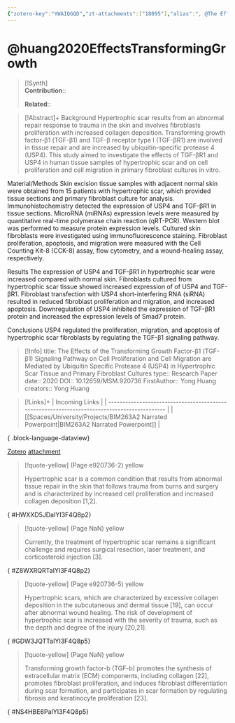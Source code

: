 ```yaml
---
{"zotero-key":"YWAIQGQD","zt-attachments":["18095"],"alias":", @The Effects of the Transforming Growth Factor-β1 (TGF-β1) Signaling Pathway on Cell Proliferation and Cell Migration are Mediated by Ubiquitin Specific Protease 4 (USP4) in Hypertrophic Scar Tissue and Primary Fibroblast Cultures","keywords":[],"FirstAuthor":"[[ Yong Huang]]","tags":["source/researchpaper"],"dg-publish":true,"permalink":"/sources/research-papers/huang2020-effects-transforming-growth/","dgPassFrontmatter":true}
---
```


# @huang2020EffectsTransformingGrowth

>[!Synth]  
>**Contribution**::  
>  
>**Related**:: 
>  

> [!Abstract]+
> Background
Hypertrophic scar results from an abnormal repair response to trauma in the skin and involves fibroblasts proliferation with increased collagen deposition. Transforming growth factor-β1 (TGF-β1) and TGF-β receptor type I (TGF-βR1) are involved in tissue repair and are increased by ubiquitin-specific protease 4 (USP4). This study aimed to investigate the effects of TGF-βR1 and USP4 in human tissue samples of hypertrophic scar and on cell proliferation and cell migration in primary fibroblast cultures in vitro.

Material/Methods
Skin excision tissue samples with adjacent normal skin were obtained from 15 patients with hypertrophic scar, which provided tissue sections and primary fibroblast culture for analysis. Immunohistochemistry detected the expression of USP4 and TGF-βR1 in tissue sections. MicroRNA (miRNAs) expression levels were measured by quantitative real-time polymerase chain reaction (qRT-PCR). Western blot was performed to measure protein expression levels. Cultured skin fibroblasts were investigated using immunofluorescence staining. Fibroblast proliferation, apoptosis, and migration were measured with the Cell Counting Kit-8 (CCK-8) assay, flow cytometry, and a wound-healing assay, respectively.

Results
The expression of USP4 and TGF-βR1 in hypertrophic scar were increased compared with normal skin. Fibroblasts cultured from hypertrophic scar tissue showed increased expression of of USP4 and TGF-βR1. Fibroblast transfection with USP4 short-interfering RNA (siRNA) resulted in reduced fibroblast proliferation and migration, and increased apoptosis. Downregulation of USP4 inhibited the expression of TGF-βR1 protein and increased the expression levels of Smad7 protein.

Conclusions
USP4 regulated the proliferation, migration, and apoptosis of hypertrophic scar fibroblasts by regulating the TGF-β1 signaling pathway.

> [!Info]
> title: The Effects of the Transforming Growth Factor-β1 (TGF-β1) Signaling Pathway on Cell Proliferation and Cell Migration are Mediated by Ubiquitin Specific Protease 4 (USP4) in Hypertrophic Scar Tissue and Primary Fibroblast Cultures
> type:: Research Paper 
> date:: 2020
> DOI:: 10.12659/MSM.920736
> FirstAuthor:: Yong Huang
> creators:: Yong Huang

> [!Links]+
>  | Incoming Links                                                                               |
> | -------------------------------------------------------------------------------------------- |
> | [[Spaces/University/Projects/BIM263A2 Narrated Powerpoint\|BIM263A2 Narrated Powerpoint]] |
> 
{ .block-language-dataview}


[Zotero](zotero://select/library/items/YWAIQGQD) [attachment](<file:///Users/nathanmaxwell/Zotero/storage/IYI3F4Q8/Huang%20et%20al.%20-%202020%20-%20The%20Effects%20of%20the%20Transforming%20Growth%20Factor-%CE%B21%20(TGF-%CE%B21)%20Signaling%20Pathway%20on%20Cell%20Proliferation%20an.pdf>)

> [!quote-yellow] (Page e920736-2) yellow
> 
> Hypertrophic scar is a common condition that results from abnormal tissue repair in the skin that follows trauma from burns and surgery and is characterized by increased cell proliferation and increased collagen deposition [1,2].
>
{ #HWXXD5JDaIYI3F4Q8p2}


> [!quote-yellow] (Page NaN) yellow
> 
> Currently, the treatment of hypertrophic scar remains a significant challenge and requires surgical resection, laser treatment, and corticosteroid injection [3].
>
{ #Z8WXRQRTaIYI3F4Q8p2}


> [!quote-yellow] (Page e920736-5) yellow
> 
> Hypertrophic scars, which are characterized by excessive collagen deposition in the subcutaneous and dermal tissue [19], can occur after  abnormal wound healing. The risk of development of hypertrophic scar is increased with the severity of trauma, such as the depth and degree of the injury [20,21].
>
{ #GDW3JQTTaIYI3F4Q8p5}


> [!quote-yellow] (Page NaN) yellow
> 
> Transforming growth factor-b (TGF-b) promotes the synthesis of extracellular matrix (ECM) components, including collagen [22], promotes fibroblast proliferation, and induces fibroblast differentiation during scar formation, and participates in scar formation by regulating fibrosis and keratinocyte proliferation [23].
>
{ #NS4HBE6PaIYI3F4Q8p5}

